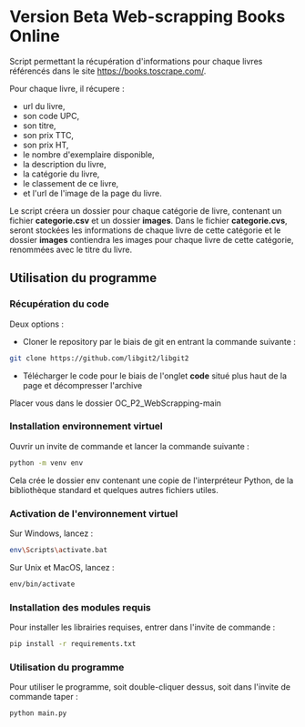 # Version Beta Web-scrapping Books Online

Script permettant la récupération d'informations pour chaque livres référencés dans le site https://books.toscrape.com/.

Pour chaque livre, il récupere : 
- url du livre,
- son code UPC,
- son titre,
- son prix TTC,
- son prix HT,
- le nombre d'exemplaire disponible,
- la description du livre,
- la catégorie du livre,
- le classement de ce livre,
- et l'url de l'image de la page du livre.

Le script créera un dossier pour chaque catégorie de livre, contenant un fichier **categorie.csv** et un dossier **images**.
Dans le fichier **categorie.cvs**, seront stockées les informations de chaque livre de cette catégorie et le dossier **images** contiendra les images pour chaque livre de cette catégorie, renommées avec le titre du livre.


## Utilisation du programme

### Récupération du code
  Deux options : 
   - Cloner le repository par le biais de git en entrant la commande suivante :
   ```bash 
   git clone https://github.com/libgit2/libgit2
   ```
   - Télécharger le code pour le biais de l'onglet **code** situé plus haut de la page et décompresser l'archive
   
Placer vous dans le dossier OC_P2_WebScrapping-main

### Installation environnement virtuel

Ouvrir un invite de commande et lancer la commande suivante :
```bash 
python -m venv env
```
Cela crée le dossier env contenant une copie de l'interpréteur Python, de la bibliothèque standard et quelques autres fichiers utiles.

### Activation de l'environnement virtuel

Sur Windows, lancez :
```bash
env\Scripts\activate.bat
```

Sur Unix et MacOS, lancez :
```bash
env/bin/activate
```
### Installation des modules requis

Pour installer les librairies requises, entrer dans l'invite de commande : 
```bash
pip install -r requirements.txt
```
### Utilisation  du programme

Pour utiliser le programme, soit double-cliquer dessus, soit dans l'invite de commande taper : 

```bash
python main.py
```

